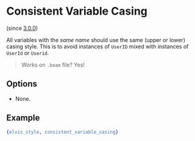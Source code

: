 # Consistent Variable Casing

(since [3.0.0](https://github.com/inaka/elvis_core/releases/tag/3.0.0))

All variables with the _same name_ should use the same (upper or lower) casing style.
This is to avoid instances of `UserID` mixed with instances of `UserId` or `Userid`.

> Works on `.beam` file? Yes!

## Options

- None.

## Example

```erlang
{elvis_style, consistent_variable_casing}
```
